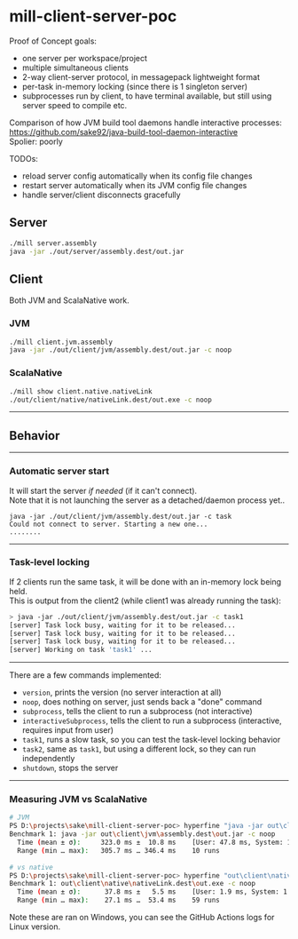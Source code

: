 # mill-client-server-poc

Proof of Concept goals:
- one server per workspace/project
- multiple simultaneous clients
- 2-way client-server protocol, in messagepack lightweight format
- per-task in-memory locking (since there is 1 singleton server)
- subprocesses run by client, to have terminal available, but still using server speed to compile etc.

Comparison of how JVM build tool daemons handle interactive processes:  
https://github.com/sake92/java-build-tool-daemon-interactive  
Spolier: poorly

TODOs:
- reload server config automatically when its config file changes
- restart server automatically when its JVM config file changes
- handle server/client disconnects gracefully

## Server 

```sh
./mill server.assembly
java -jar ./out/server/assembly.dest/out.jar
```

## Client

Both JVM and ScalaNative work.

### JVM
```sh
./mill client.jvm.assembly
java -jar ./out/client/jvm/assembly.dest/out.jar -c noop
```

### ScalaNative
```sh
./mill show client.native.nativeLink
./out/client/native/nativeLink.dest/out.exe -c noop
```

---
## Behavior

---
### Automatic server start
It will start the server *if needed* (if it can't connect).  
Note that it is not launching the server as a detached/daemon process yet..
```
java -jar ./out/client/jvm/assembly.dest/out.jar -c task
Could not connect to server. Starting a new one...
........
```

---
### Task-level locking
If 2 clients run the same task, it will be done with an in-memory lock being held.  
This is output from the client2 (while client1 was already running the task):
```sh
> java -jar ./out/client/jvm/assembly.dest/out.jar -c task1
[server] Task lock busy, waiting for it to be released...
[server] Task lock busy, waiting for it to be released...
[server] Task lock busy, waiting for it to be released...
[server] Working on task 'task1' ...
```


---
There are a few commands implemented:
- `version`, prints the version (no server interaction at all)
- `noop`, does nothing on server, just sends back a "done" command
- `subprocess`, tells the client to run a subprocess (not interactive)
- `interactiveSubprocess`, tells the client to run a subprocess (interactive, requires input from user)
- `task1`, runs a slow task, so you can test the task-level locking behavior
- `task2`, same as `task1`, but using a different lock, so they can run independently
- `shutdown`, stops the server

----

### Measuring JVM vs ScalaNative

```sh
# JVM
PS D:\projects\sake\mill-client-server-poc> hyperfine "java -jar out\client\jvm\assembly.dest\out.jar -c noop"
Benchmark 1: java -jar out\client\jvm\assembly.dest\out.jar -c noop
  Time (mean ± σ):     323.0 ms ±  10.8 ms    [User: 47.8 ms, System: 11.9 ms]
  Range (min … max):   305.7 ms … 346.4 ms    10 runs
  
# vs native
PS D:\projects\sake\mill-client-server-poc> hyperfine "out\client\native\nativeLink.dest\out.exe -c noop"
Benchmark 1: out\client\native\nativeLink.dest\out.exe -c noop
  Time (mean ± σ):      37.8 ms ±   5.5 ms    [User: 1.9 ms, System: 1.8 ms]
  Range (min … max):    27.1 ms …  53.4 ms    59 runs
```

Note these are ran on Windows, you can see the GitHub Actions logs for Linux version.
